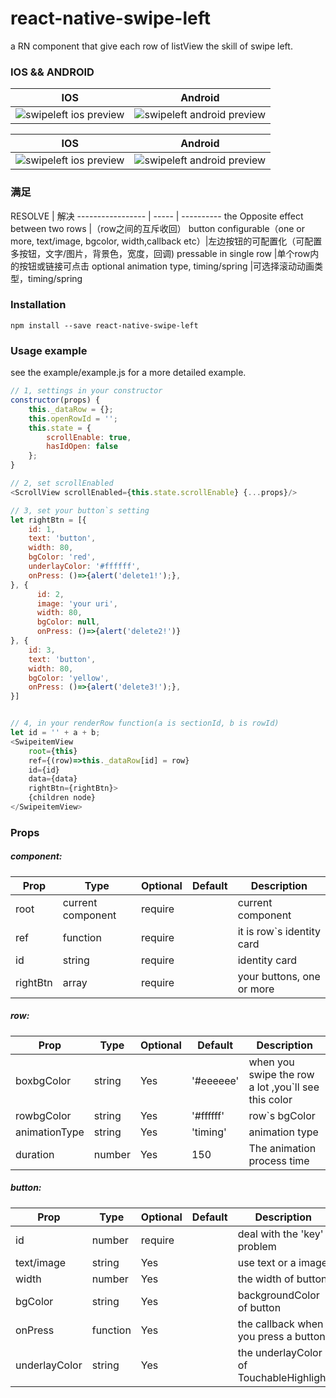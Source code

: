 # react-native-swipe-left
a RN component that give each row of listView the skill of swipe left.

### IOS && ANDROID
IOS | Android
-----|-------
![swipeleft ios preview](http://imgur.com/KswnF0X.gif) | ![swipeleft android preview](http://imgur.com/6FyHjft.gif)

IOS | Android
-----|-------
![swipeleft ios preview](http://imgur.com/e7FKKUs.gif) | ![swipeleft android preview](http://imgur.com/wuWThj7.gif)

### 满足
RESOLVE | 解决
----------------- | ----- | ----------
the Opposite effect between two rows |（row之间的互斥收回）
button configurable（one or more, text/image, bgcolor, width,callback etc）|左边按钮的可配置化（可配置多按钮，文字/图片，背景色，宽度，回调) 
pressable in single row |单个row内的按钮或链接可点击
optional animation type, timing/spring |可选择滚动动画类型，timing/spring

### Installation
```
npm install --save react-native-swipe-left
```

### Usage example
see the example/example.js for a more detailed example.
```javascript
// 1, settings in your constructor
constructor(props) {
 	this._dataRow = {};
    this.openRowId = '';
    this.state = {
	    scrollEnable: true,
        hasIdOpen: false
    };
}

// 2, set scrollEnabled  
<ScrollView scrollEnabled={this.state.scrollEnable} {...props}/>

// 3, set your button`s setting
let rightBtn = [{
    id: 1,
	text: 'button',
	width: 80,
	bgColor: 'red',
	underlayColor: '#ffffff',
    onPress: ()=>{alert('delete1!');},
}, {
      id: 2,
      image: 'your uri',
      width: 80,
      bgColor: null,
      onPress: ()=>{alert('delete2!')}
}, {
	id: 3,
	text: 'button',
	width: 80,
	bgColor: 'yellow',
	onPress: ()=>{alert('delete3!');},
}]


// 4, in your renderRow function(a is sectionId, b is rowId)
let id = '' + a + b; 
<SwipeitemView 
    root={this}
    ref={(row)=>this._dataRow[id] = row}
    id={id}
    data={data}
    rightBtn={rightBtn}>
	{children node}
</SwipeitemView>
```


### Props

##### component:
Prop            | Type   | Optional  | Default    | Description
--------------- | ------ | --------- | ---------- | -----------
root            |   current component     | require   |            | current component
ref             |  function      | require   |            | it is row`s identity card
id              |   string     | require   |            | identity card
rightBtn        |   array     | require   |            | your buttons, one or more

##### row:
Prop            | Type   | Optional  | Default    | Description
--------------- | ------ | --------- | ---------- | -----------
boxbgColor      | string | Yes       | '#eeeeee'  | when you swipe the row a lot ,you`ll see this color
rowbgColor      | string | Yes       | '#ffffff'  | row`s bgColor
animationType   | string | Yes       | 'timing'   | animation type
duration        | number | Yes       | 150        | The animation process time

##### button:
Prop            | Type   | Optional  | Default    | Description
--------------- | ------ | --------- | ---------- | -----------
id              | number | require   |            | deal with the 'key' problem
text/image      | string | Yes   |            | use text or a image
width           | number | Yes   |            | the width of button
bgColor         | string | Yes   |            | backgroundColor of button
onPress         | function| Yes  |            | the callback when you press a button
underlayColor   | string | Yes   |            | the underlayColor of TouchableHighlight

